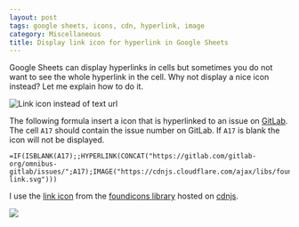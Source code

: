 ```yaml
---
layout: post
tags: google sheets, icons, cdn, hyperlink, image
category: Miscellaneous
title: Display link icon for hyperlink in Google Sheets
---
```


Google Sheets can display hyperlinks in cells but sometimes you do not want to see the whole hyperlink in the cell. Why not display a nice icon instead? Let me explain how to do it.

![Link icon instead of text url](/images/2015-09-14-link-icon-instead-of-text-url-in-google-sheets.png)
 
The following formula insert a icon that is hyperlinked to an issue on [GitLab](http://www.gitlab.com "GitLab"). The cell `A17` should contain the issue number on GitLab. If `A17` is blank the icon will not be displayed.

    =IF(ISBLANK(A17);;HYPERLINK(CONCAT("https://gitlab.com/gitlab-org/omnibus-gitlab/issues/";A17);IMAGE("https://cdnjs.cloudflare.com/ajax/libs/foundicons/3.0.0/svgs/fi-link.svg")))

I use the [link icon](https://cdnjs.cloudflare.com/ajax/libs/foundicons/3.0.0/svgs/fi-link.svg) from the [foundicons library](http://zurb.com/playground/foundation-icon-fonts-3) hosted on [cdnjs](https://cdnjs.com/).

![](https://cdnjs.cloudflare.com/ajax/libs/foundicons/3.0.0/svgs/fi-link.svg)

